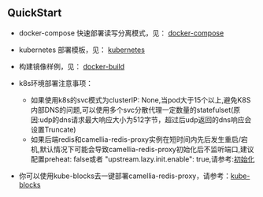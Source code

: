
## QuickStart

* docker-compose 快速部署读写分离模式，见： [docker-compose](docker-compose/docker-compose-rw-separate.yaml)
* kubernetes 部署模板，见： [kubernetes](kubernetes/camellia-deployment.yaml)
* 构建镜像样例，见： [docker-build](docker/Dockerfile-jdk21)
* k8s环境部署注意事项：
    - 如果使用k8s的svc模式为clusterIP: None,当pod大于15个以上,避免K8S内部DNS的问题,可以使用多个svc分散代理一定数量的statefulset(原因:udp的dns请求最大响应大小为512字节，超过后udp返回的dns响应会设置Truncate)
    - 如果后端redis和camellia-redis-proxy实例在短时间内先后发生重启/宕机,默认情况下可能会导致camellia-redis-proxy初始化后不监听端口,建议配置preheat: false或者 "upstream.lazy.init.enable": true,请参考:[初始化](https://github.com/netease-im/camellia/blob/master/docs/camellia-redis-proxy/other/init.md)

* 你可以使用kube-blocks去一键部署camellia-redis-proxy，请参考：[kube-blocks](https://www.kubeblocks.io/docs/preview/api_docs/overview/supported-addons)